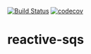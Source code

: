 [![Build Status](https://travis-ci.org/s12v/reactive-sqs.svg?branch=master)](https://travis-ci.org/s12v/reactive-sqs)
[![codecov](https://codecov.io/gh/s12v/reactive-sqs/branch/master/graph/badge.svg)](https://codecov.io/gh/s12v/reactive-sqs)

# reactive-sqs

